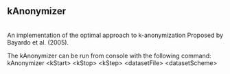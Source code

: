 ## kAnonymizer
<br>
An implementation of the optimal approach to k-anonymization Proposed by Bayardo et al. (2005).<br>

The kAnonymizer can be run from console with the following command:<br>
kAnonymizer \<kStart\> \<kStop\> \<kStep\> \<datasetFile\> \<datasetScheme\>

